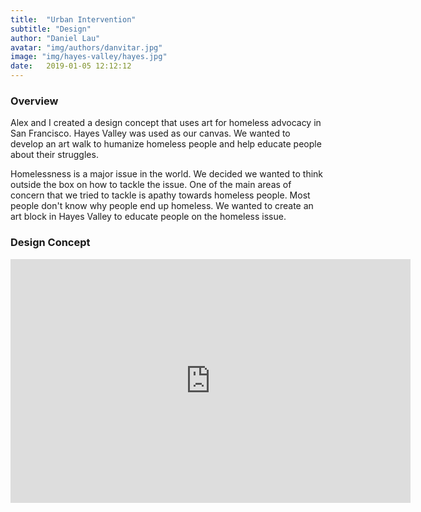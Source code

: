 ```yaml
---
title:  "Urban Intervention"
subtitle: "Design"
author: "Daniel Lau"
avatar: "img/authors/danvitar.jpg"
image: "img/hayes-valley/hayes.jpg"
date:   2019-01-05 12:12:12
---
```


### Overview
Alex and I created a design concept that uses art for homeless advocacy in San Francisco. Hayes Valley was used as our canvas. We wanted to develop an art walk to humanize homeless people and help educate people about their struggles.

Homelessness is a major issue in the world. We decided we wanted to think outside the box on how to tackle the issue. One of the main areas of concern that we tried to tackle is apathy towards homeless people. Most people don't know why people end up homeless. We wanted to create an art block in Hayes Valley to educate people on the homeless issue.

### Design Concept
<iframe id="player" type="text/html" width="640" height="390"
  src="http://www.youtube.com/embed/yR1mqN1NIwI"
  frameborder="0"></iframe>